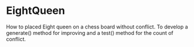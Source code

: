 # EightQueen
How to placed Eight queen on a chess board without conflict. To develop a generate() method for improving and a test() method for the count of conflict. 
